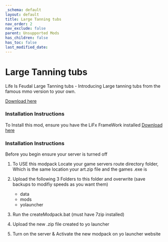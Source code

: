 ```yaml
---
_schema: default
layout: default
title: Large Tanning tubs
nav_order: 2
nav_exclude: false
parent: Unsupported Mods
has_children: false
has_toc: false
last_modified_date:
---
```

# Large Tanning tubs

Life Is Feudal Large Tanning tubs - Introducing Large tanning tubs from the famous mmo version to your own.

[Download here](https://github.com/LiF-x/Large-Tanningtub/releases/latest)&nbsp;

### Installation Instructions

To Install this mod, ensure you have the LiFx FrameWork installed [Download here](https://lifxmod.com/)

### Installation Instructions

Before you begin ensure your server is turned off

1. To USE this modpack Locate your game servers route directory folder, Which is the same location your art.zip file and the games .exe is

2. Upload the following 3 Folders to this folder and overwrite (save backups to modifiy speeds as you want them)
   * data
   * mods
   * yolauncher
3. Run the createModpack.bat (must have 7zip installed)

4. Upload the new .zip file created to yo launcher

5. Turn on the server & Activate the new modpack on yo launcher website